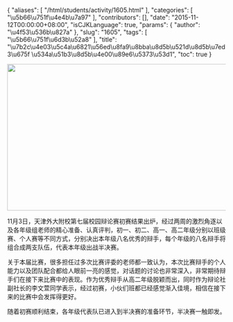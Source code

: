 {
    "aliases": [
        "/html/students/activity/1605.html"
    ],
    "categories": [
        "\u5b66\u751f\u4e4b\u7a97"
    ],
    "contributors": [],
    "date": "2015-11-12T00:00:00+08:00",
    "isCJKLanguage": true,
    "params": {
        "author": "\u4f53\u536b\u827a"
    },
    "slug": "1605",
    "tags": [
        "\u5b66\u751f\u6d3b\u52a8"
    ],
    "title": "\u7b2c\u4e03\u5c4a\u6821\u56ed\u8fa9\u8bba\u8d5b\u521d\u8d5b\u7ed3\u675f \u534a\u51b3\u8d5b\u4e00\u89e6\u5373\u53d1",
    "toc": true
}


<img
    src="https://cdn.tfls.online/mirror/full/564c527f91a35f854fd3e4106c69cb216179dd1b.jpg"
    style="display:block;margin-left:auto;margin-right:auto;"
    decoding="async"
    fetchpriority="auto"
    loading="lazy"
    height="338"
    width="600"
/>






11月3日，天津外大附校第七届校园辩论赛初赛结果出炉，经过两周的激烈角逐以及各年级组老师的精心准备、认真评判，初一、初二、高一、高二年级分别以班级赛、个人赛等不同方式，分别决出本年级八名优秀的辩手，每个年级的八名辩手将组合成两支队伍，代表本年级出战半决赛。




关于本届比赛，很多担任过多次比赛评委的老师都一致认为，本次比赛辩手的个人能力以及团队配合都给人眼前一亮的感觉，对话题的讨论也非常深入，非常期待辩手们在接下来比赛中的表现。作为优秀辩手从高二年级脱颖而出，同时作为辩论社副社长的李文萱同学表示，经过初赛，小伙们班都已经感觉渐入佳境，相信在接下来的比赛中会发挥得更好。




随着初赛顺利结束，各年级代表队已进入到半决赛的准备环节，半决赛一触即发。



  




